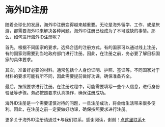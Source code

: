 # 海外ID注册

随着全球化的发展，海外ID注册变得越来越重要。无论是海外留学、工作、或是旅游，都需要海外ID来解决各种问题。海外ID注册已经成为了不可或缺的事情。那么，如何进行海外ID注册呢？

首先，根据不同国家的要求，选择合适的注册方式。有的国家可以通过线上注册，有的国家则需要到当地政府部门进行注册。因此，在注册之前，务必要了解目标国家的具体要求。

其次，准备好必要的材料。通常包括个人身份证明、护照、签证等。不同国家对于材料的要求可能有所不同，因此需要提前做好功课，确保准备齐全。

最后，按照要求进行注册。在注册过程中，可能需要填写一些个人信息，进行身份验证等步骤。务必按照要求认真操作，确保注册成功。

海外ID注册是一个需要谨慎对待的问题，一旦注册成功，将会给生活带来很多便利。因此，在注册之前一定要做好功课，确保按照要求进行注册。

更多关于海外ID注册请通过✈与我们联系，感谢阅读，谢谢！[点这里联系✈](https://t.me/lm999bot)